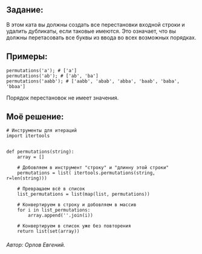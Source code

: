 <h2>Задание:</h2>
В этом ката вы должны создать все перестановки входной строки и удалить дубликаты, если таковые имеются. Это означает, что вы должны перетасовать все буквы из ввода во всех возможных порядках.

<h2>Примеры:</h2>

```
permutations('a'); # ['a']
permutations('ab'); # ['ab', 'ba']
permutations('aabb'); # ['aabb', 'abab', 'abba', 'baab', 'baba', 'bbaa']
```

Порядок перестановок не имеет значения.

<h2>Моё решение:</h2>

```
# Инструменты для итераций
import itertools


def permutations(string):
    array = []
    
    # Добовляем в инструмент "строку" и "длинну этой строки"
    permutations = list( itertools.permutations(string, r=len(string)))
    
    # Превращаем всё в список
    list_permutations = list(map(list, permutations))
    
    # Конвертируем в строку и добовляем в массив
    for i in list_permutations:
        array.append(''.join(i))
        
    # Конвертируем в список уже без повторения
    return list(set(array))
```

<h6><span>Автор:</span> Орлов Евгений.</h6>
